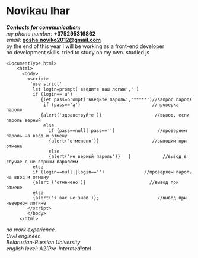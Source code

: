 # **Novikau Ihar**
***Contacts for communication:***\
*my phone number*: **+375295316862**\
*email*: **gosha.noviko2012@gmail.com**\
by the end of this year I will be working as a front-end developer\
no development skills. tried to study on my own. studied js
```
<DocumentType html>
    <html> 
      <body>          
        <script> 
         'use strict'         
          let login=prompt('введите ваш логин','')
          if (login=='a')
             {let pass=prompt('введите пароль','*****')//запрос пароля  
              if (pass=='a')                           //проверка пароля
             {alert('здравствуйте')}                    //вывод, если пароль верный
              else              
                if (pass==null||pass=='')                //проверяем пароль на ввод и отмену
                {alert('отменено')}                    //выводим при отмене
                else
                {alert('не верный пароль')}   }            //вывод в случае с не верным паролемм
          else
          if (login==null||login=='')               //проверяем пароль на ввод и отмену
          {alert ('отменено')}                        //вывод при отмене
          else 
          {alert('я вас не знаю')};                      //вывод при неверном логине        
        </script>
        </body>
     </html>
```
*no work experience.*\
*Civil engineer.*\
*Belarusian-Russian University* \
*english level: A2(Pre-Intermediate)*
